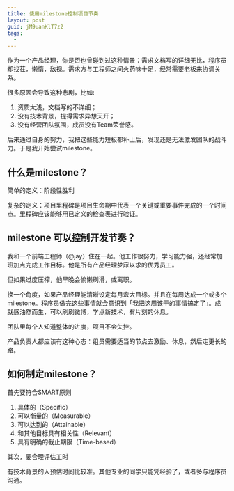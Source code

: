 ```yaml
---
title: 使用milestone控制项目节奏
layout: post
guid: jM9uanKlT7z2
tags:
  - 
---
```


作为一个产品经理，你是否也曾碰到过这种情景：需求文档写的详细无比，程序员却找茬，懒惰，敌视。需求方与工程师之间火药味十足，经常需要老板来协调关系。

很多原因会导致这种悲剧，比如:

1. 资质太浅，文档写的不详细；
2. 没有技术背景，提得需求异想天开；
3. 没有经营团队氛围，成员没有Team荣誉感。

后来通过自身的努力，我把这些能力短板都补上后，发现还是无法激发团队的战斗力。于是我开始尝试milestone。


## 什么是milestone？

简单的定义：阶段性胜利

复杂的定义：项目里程碑是项目生命期中代表一个关键或重要事件完成的一个时间点。里程碑应该能够用已定义的检查表进行验证。


##  milestone 可以控制开发节奏？

我和一个前端工程师（@jay）住在一起。他工作很努力，学习能力强，还经常加班加点完成工作目标。他是所有产品经理梦寐以求的优秀员工。

但如果过度压榨，他早晚会偷懒刷滑，或离职。

换一个角度，如果产品经理能清晰设定每月宏大目标。并且在每周达成一个或多个milestone。程序员做完这些事情就会意识到「我把这周该干的事情搞定了」。成就感油然而生，可以刷刷微博，学点新技术，有片刻的休息。

团队里每个人知道整体的进度，项目不会失控。

产品负责人都应该有这种心态：组员需要适当的节点去激励、休息，然后走更长的路。


## 如何制定milestone？

首先要符合SMART原则

1. 具体的（Specific）　　
2. 可以衡量的（Measurable）　　
3. 可以达到的（Attainable）　　
4. 和其他目标具有相关性（Relevant）　　
5. 具有明确的截止期限（Time-based）

其次，要合理评估工时

有技术背景的人预估时间比较准。其他专业的同学只能凭经验了，或者多与程序员沟通。
